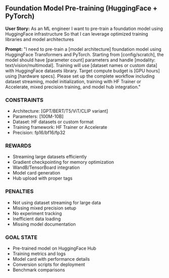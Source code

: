 ## Foundation Model Pre-training (HuggingFace + PyTorch)

**User Story:**
As an ML engineer
I want to pre-train a foundation model using HuggingFace infrastructure
So that I can leverage optimized training libraries and model architectures

**Prompt:**
"I need to pre-train a [model architecture] foundation model using HuggingFace Transformers and PyTorch. Starting from [config/scratch], the model should have [parameter count] parameters and handle [modality: text/vision/multimodal]. Training will use [dataset names or custom data] with HuggingFace datasets library. Target compute budget is [GPU hours] using [hardware specs]. Please set up the complete workflow including dataset streaming, model initialization, training with HF Trainer or Accelerate, mixed precision training, and model hub integration."

### CONSTRAINTS
- Architecture: [GPT/BERT/T5/ViT/CLIP variant]
- Parameters: [100M-10B]
- Dataset: HF datasets or custom format
- Training framework: HF Trainer or Accelerate
- Precision: fp16/bf16/fp32

### REWARDS
- Streaming large datasets efficiently
- Gradient checkpointing for memory optimization
- WandB/TensorBoard integration
- Model card generation
- Hub upload with proper tags

### PENALTIES
- Not using dataset streaming for large data
- Missing mixed precision setup
- No experiment tracking
- Inefficient data loading
- Missing model documentation

### GOAL STATE
- Pre-trained model on HuggingFace Hub
- Training metrics and logs
- Model card with performance details
- Conversion scripts for deployment
- Benchmark comparisons